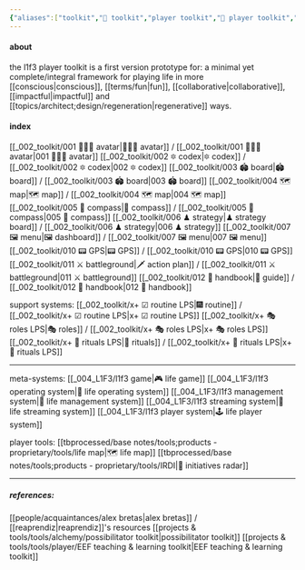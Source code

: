 ```yaml
---
{"aliases":["toolkit","🧰 toolkit","player toolkit","🧰 player toolkit","l1f3 player toolkit","🧰 l1f3 player toolkit","life player toolkit","🧰 life player toolkit","L1F3 player toolkit"],"created in":"2022-01-28T09:51:51-03:00","last tended to":"2024-09-29T14:25:40-03:00","tags":["prototype","🌿","selfmanagement","player"],"dg-publish":true,"notestage":["🌿"],"created":"2022-01-28T09:51:51.329-03:00","updated":"2024-12-11T17:53:13.937-03:00","permalink":"/002-toolkit/000-l1f3-player-toolkit/","dgPassFrontmatter":true}
---
```


#### about

the l1f3 player toolkit is a first version prototype for: a minimal yet complete/integral framework for playing life in more [[conscious\|conscious]], [[terms/fun\|fun]], [[collaborative\|collaborative]], [[impactful\|impactful]] and [[topics/architect;design/regeneration\|regenerative]] ways.

#### index

[[_002_toolkit/001 👨🏻‍🎤 avatar\|👨🏻‍🎤 avatar]] / [[_002_toolkit/001 👨🏻‍🎤 avatar\|001 👨🏻‍🎤 avatar]]
[[_002_toolkit/002 🔯 codex\|🔯 codex]] / [[_002_toolkit/002 🔯 codex\|002 🔯 codex]]
[[_002_toolkit/003 🏟 board\|🏟 board]] / [[_002_toolkit/003 🏟 board\|003 🏟 board]]
[[_002_toolkit/004 🗺 map\|🗺 map]] / [[_002_toolkit/004 🗺 map\|004 🗺 map]]
[[_002_toolkit/005 🧭 compass\|🧭 compass]] / [[_002_toolkit/005 🧭 compass\|005 🧭 compass]]
[[_002_toolkit/006 ♟ strategy\|♟ strategy board]] / [[_002_toolkit/006 ♟ strategy\|006 ♟ strategy]]
[[_002_toolkit/007 🖼 menu\|🖼 dashboard]] / [[_002_toolkit/007 🖼 menu\|007 🖼 menu]]
[[_002_toolkit/010 📟 GPS\|📟 GPS]] / [[_002_toolkit/010 📟 GPS\|010 📟 GPS]]
[[_002_toolkit/011 ⚔ battleground\|🗡 action plan]] / [[_002_toolkit/011 ⚔ battleground\|011 ⚔ battleground]]
[[_002_toolkit/012 📓 handbook\|📓 guide]] / [[_002_toolkit/012 📓 handbook\|012 📓 handbook]]

support systems:
[[_002_toolkit/x+ ☑ routine LPS\|🎆 routine]] / [[_002_toolkit/x+ ☑ routine LPS\|x+ ☑ routine LPS]]
[[_002_toolkit/x+ 🎭 roles LPS\|🎭 roles]] / [[_002_toolkit/x+ 🎭 roles LPS\|x+ 🎭 roles LPS]]
[[_002_toolkit/x+ 📿 rituals LPS\|📿 rituals]] / [[_002_toolkit/x+ 📿 rituals LPS\|x+ 📿 rituals LPS]]

---

meta-systems:
[[_004_L1F3/l1f3 game\|🎮 life game]]
[[_004_L1F3/l1f3 operating system\|🌌 life operating system]]
[[_004_L1F3/l1f3 management system\|🧠 life management system]]
[[_004_L1F3/l1f3 streaming system\|🎥 life streaming system]]
[[_004_L1F3/l1f3 player system\|🕹 life player system]]

player tools:
[[tbprocessed/base notes/tools;products - proprietary/tools/life map\|🗺 life map]]
[[tbprocessed/base notes/tools;products - proprietary/tools/IRDI\|📡 initiatives radar]]

---
##### references:
[[people/acquaintances/alex bretas\|alex bretas]] / [[reaprendiz\|reaprendiz]]'s resources
[[projects & tools/tools/alchemy/possibilitator toolkit\|possibilitator toolkit]]
[[projects & tools/tools/player/EEF teaching & learning toolkit\|EEF teaching & learning toolkit]]